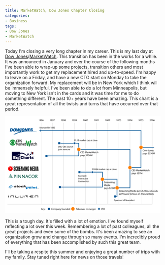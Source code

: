 ```yaml
---
title: MarketWatch, Dow Jones Chapter Closing
categories:
- Business
tags:
- Dow Jones
- MarketWatch
---
```


Today I'm closing a very long chapter in my career. This is my last day at [Dow Jones](http://www.dowjones.com/)/[MarketWatch](http://www.marketwatch.com/). This transition has been in the works for a while. It was announced in January and over the course of the following months I've been able to wrap-up some projects, transition others and most importantly work to get my replacement hired and up-to-speed. I'm happy to leave on a Friday, and have a new CTO start on Monday to take the organization forward. My replacement will be in New York which I think will be immensely helpful. I've been able to do a lot from Minneapolis, but moving to New York isn't in the cards and it was time for me to do something different.
The past 10+ years have been amazing. This chart is a great representation of all the twists and turns that have occurred over that period.

[![Company-History.png](/assets/posts/2008/company-history.png)](/assets/posts/2008/company-history-large.png)

This is a tough day. It's filled with a lot of emotion. I've found myself reflecting a lot over this week. Remembering a lot of past colleagues, all the great projects and even some of the bombs. It's been amazing to see an organization grow and change through so many events. I'm incredibly proud of everything that has been accomplished by such this great team.

I'll be taking a respite this summer and enjoying a great number of trips with my family. Stay tuned right here for news on those travels!

